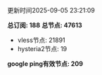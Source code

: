 更新时间2025-09-05 23:21:09

**总订阅: 188**
**总节点: 47613**
- vless节点: 21891
- hysteria2节点: 19

**google ping有效节点: 209**
